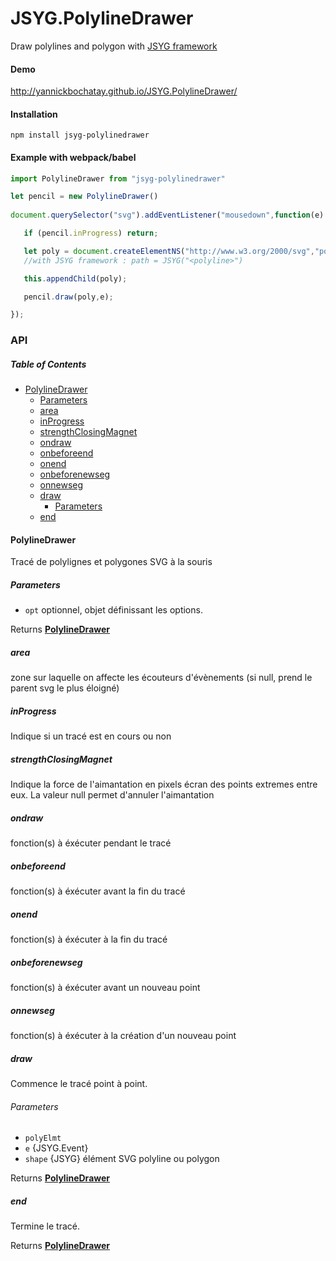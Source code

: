 # JSYG.PolylineDrawer

Draw polylines and polygon with [JSYG framework](https://github.com/YannickBochatay/JSYG)

#### Demo

<http://yannickbochatay.github.io/JSYG.PolylineDrawer/>

#### Installation

```shell
npm install jsyg-polylinedrawer
```

#### Example with webpack/babel

```javascript
import PolylineDrawer from "jsyg-polylinedrawer"

let pencil = new PolylineDrawer()
            
document.querySelector("svg").addEventListener("mousedown",function(e) {

   if (pencil.inProgress) return;

   let poly = document.createElementNS("http://www.w3.org/2000/svg","polyline");
   //with JSYG framework : path = JSYG("<polyline>")

   this.appendChild(poly);

   pencil.draw(poly,e);

});
```

### API

<!-- Generated by documentation.js. Update this documentation by updating the source code. -->

##### Table of Contents

*   [PolylineDrawer](#polylinedrawer)
    *   [Parameters](#parameters)
    *   [area](#area)
    *   [inProgress](#inprogress)
    *   [strengthClosingMagnet](#strengthclosingmagnet)
    *   [ondraw](#ondraw)
    *   [onbeforeend](#onbeforeend)
    *   [onend](#onend)
    *   [onbeforenewseg](#onbeforenewseg)
    *   [onnewseg](#onnewseg)
    *   [draw](#draw)
        *   [Parameters](#parameters-1)
    *   [end](#end)

#### PolylineDrawer

Tracé de polylignes et polygones SVG à la souris

##### Parameters

*   `opt`  optionnel, objet définissant les options.

Returns **[PolylineDrawer](#polylinedrawer)**&#x20;

##### area

zone sur laquelle on affecte les écouteurs d'évènements (si null, prend le parent svg le plus éloigné)

##### inProgress

Indique si un tracé est en cours ou non

##### strengthClosingMagnet

Indique la force de l'aimantation en pixels écran des points extremes entre eux.
La valeur null permet d'annuler l'aimantation

##### ondraw

fonction(s) à éxécuter pendant le tracé

##### onbeforeend

fonction(s) à éxécuter avant la fin du tracé

##### onend

fonction(s) à éxécuter à la fin du tracé

##### onbeforenewseg

fonction(s) à éxécuter avant un nouveau point

##### onnewseg

fonction(s) à éxécuter à la création d'un nouveau point

##### draw

Commence le tracé point à point.

###### Parameters

*   `polyElmt` &#x20;
*   `e`  {JSYG.Event}
*   `shape`  {JSYG} élément SVG polyline ou polygon

Returns **[PolylineDrawer](#polylinedrawer)**&#x20;

##### end

Termine le tracé.

Returns **[PolylineDrawer](#polylinedrawer)**&#x20;
